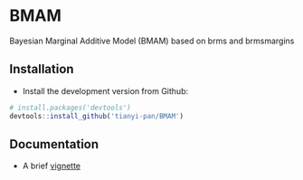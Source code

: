 # BMAM
Bayesian Marginal Additive Model (BMAM) based on brms and brmsmargins

## Installation

+ Install the development version from Github:

```R
# install.packages('devtools')
devtools::install_github('tianyi-pan/BMAM')
```

## Documentation 
+ A brief [vignette](https://tianyi-pan.github.io/BMAM)